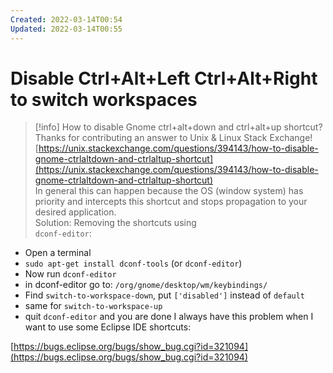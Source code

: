 ```yaml
---
Created: 2022-03-14T00:54
Updated: 2022-03-14T00:55
---
```

# Disable Ctrl+Alt+Left Ctrl+Alt+Right to switch workspaces

> [!info] How to disable Gnome ctrl+alt+down and ctrl+alt+up shortcut?  
> Thanks for contributing an answer to Unix & Linux Stack Exchange!  
> [https://unix.stackexchange.com/questions/394143/how-to-disable-gnome-ctrlaltdown-and-ctrlaltup-shortcut](https://unix.stackexchange.com/questions/394143/how-to-disable-gnome-ctrlaltdown-and-ctrlaltup-shortcut)  
In general this can happen because the OS (window system) has  
priority and intercepts this shortcut and stops propagation to your  
desired application.  
Solution: Removing the shortcuts using  
`dconf-editor`:
- Open a terminal
- `sudo apt-get install dconf-tools` (or `dconf-editor`)
- Now run `dconf-editor`
- in dconf-editor go to: `/org/gnome/desktop/wm/keybindings/`
- Find `switch-to-workspace-down`, put `['disabled']` instead of `default`
- same for `switch-to-workspace-up`
- quit `dconf-editor` and you are done
I always have this problem when I want to use some Eclipse IDE shortcuts:  
  
[https://bugs.eclipse.org/bugs/show_bug.cgi?id=321094](https://bugs.eclipse.org/bugs/show_bug.cgi?id=321094)
